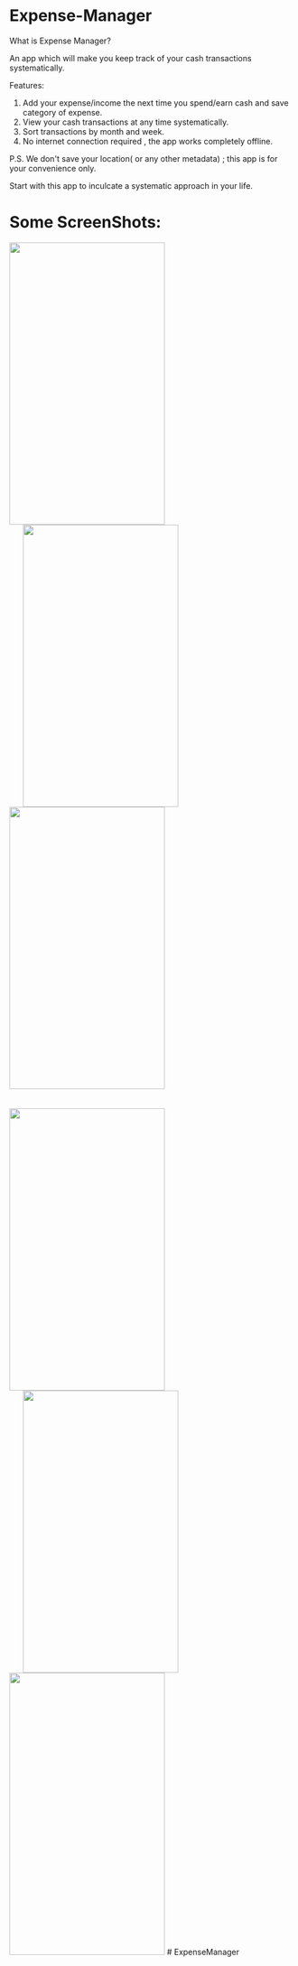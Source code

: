 # Expense-Manager
What is Expense Manager?

An app which will make you keep track of your cash transactions systematically.

Features:
  1. Add your expense/income the next time you spend/earn cash and save category of expense.
  2. View your cash transactions at any time systematically.
  3. Sort transactions by month and week.
  4. No internet connection required , the app works completely offline.
   
P.S.  We don't save your location( or any other metadata) ; this app is for your convenience only.

Start with this app to inculcate a systematic approach in your life.
  
# Some ScreenShots:



<img height=500 width=275 src="https://github.com/shashankchandak/Expense-Manager/blob/master/Sreenshots/1.png"
/><img height=500 width=275 src="https://github.com/shashankchandak/Expense-Manager/blob/master/Sreenshots/2.png" hspace=24
/><img height=500 width=275 src="https://github.com/shashankchandak/Expense-Manager/blob/master/Sreenshots/3.png"
/>
<br>
<br>
<br>
<img height=500 width=275 src="https://github.com/shashankchandak/Expense-Manager/blob/master/Sreenshots/4.png"
/><img height=500 width=275 src="https://github.com/shashankchandak/Expense-Manager/blob/master/Sreenshots/5.png" hspace=24
/><img height=500 width=275 src="https://github.com/shashankchandak/Expense-Manager/blob/master/Sreenshots/6.png"
/>
#   E x p e n s e M a n a g e r  
 